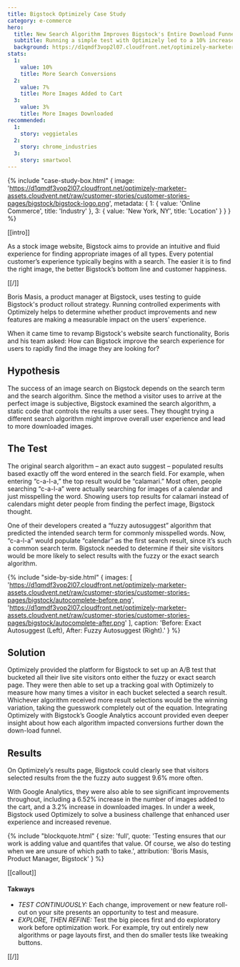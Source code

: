 ```yaml
---
title: Bigstock Optimizely Case Study
category: e-commerce
hero:
  title: New Search Algorithm Improves Bigstock's Entire Download Funnel
  subtitle: Running a simple test with Optimizely led to a 10% increase in conversions
  background: https://d1qmdf3vop2l07.cloudfront.net/optimizely-marketer-assets.cloudvent.net/raw/customer-stories/customer-stories-pages/bigstock/bigstock-hero.jpg
stats:
  1:
    value: 10%
    title: More Search Conversions
  2:
    value: 7%
    title: More Images Added to Cart
  3:
    value: 3%
    title: More Images Downloaded
recommended:
  1:
    story: veggietales
  2:
    story: chrome_industries
  3:
    story: smartwool
---
```

{% include "case-study-box.html"
  {
    image: 'https://d1qmdf3vop2l07.cloudfront.net/optimizely-marketer-assets.cloudvent.net/raw/customer-stories/customer-stories-pages/bigstock/bigstock-logo.png',
    metadata: {
      1: {
        value: 'Online Commerce',
        title: 'Industry'
      },
      3: {
        value: 'New York, NY',
        title: 'Location'
      }
    }
  }
%}

[[intro]]

As a stock image website, Bigstock aims to provide an intuitive and fluid experience for finding appropriate images of all types. Every potential customer’s experience typically begins with a search. The easier it is to find the right image, the better Bigstock’s bottom line and customer happiness.

[[/]]

Boris Masis, a product manager at Bigstock, uses testing to guide Bigstock's product rollout strategy. Running controlled experiments with Optimizely helps to determine whether product improvements and new features are making a measurable impact on the users' experience.

When it came time to revamp Bigstock's website search functionality, Boris and his team asked: How can Bigstock improve the search experience for users to rapidly find the image they are looking for?

## Hypothesis

The success of an image search on Bigstock depends on the search term and the search algorithm. Since the method a visitor uses to arrive at the perfect image is subjective, Bigstock examined the search algorithm, a static code that controls the results a user sees. They thought trying a different search algorithm might improve overall user experience and lead to more downloaded images.

## The Test

The original search algorithm – an exact auto suggest – populated results based exactly off the word entered in the search field. For example, when entering “c-a-l-a,” the top result would be “calamari.” Most often, people searching “c-a-l-a” were actually searching for images of a calendar and just misspelling the word. Showing users top results for calamari instead of calendars might deter people from finding the perfect image, Bigstock thought.

One of their developers created a “fuzzy autosuggest” algorithm that predicted the intended search term for commonly misspelled words. Now, “c-a-l-a” would populate “calendar” as the first search result, since it’s such a common search term. Bigstock needed to determine if their site visitors would be more likely to select results with the fuzzy or the exact search algorithm.

{% include "side-by-side.html"
  {
    images: [
      'https://d1qmdf3vop2l07.cloudfront.net/optimizely-marketer-assets.cloudvent.net/raw/customer-stories/customer-stories-pages/bigstock/autocomplete-before.png',
      'https://d1qmdf3vop2l07.cloudfront.net/optimizely-marketer-assets.cloudvent.net/raw/customer-stories/customer-stories-pages/bigstock/autocomplete-after.png'
    ],
    caption: 'Before: Exact Autosuggest (Left), After: Fuzzy Autosuggest (Right).'
  }
%}

## Solution

Optimizely provided the platform for Bigstock to set up an A/B test that bucketed all their live site visitors onto either the fuzzy or exact search page. They were then able to set up a tracking goal with Optimizely to measure how many times a visitor in each bucket selected a search result. Whichever algorithm received more result selections would be the winning variation, taking the guesswork completely out of the equation. Integrating Optimizely with Bigstock’s Google Analytics account provided even deeper insight about how each algorithm impacted conversions further down the down-load funnel.

## Results

On Optimizely’s results page, Bigstock could clearly see that visitors selected results from the the fuzzy auto suggest 9.6% more often.

With Google Analytics, they were also able to see significant improvements throughout, including a 6.52% increase in the number of images added to the cart, and a 3.2% increase in downloaded images. In under a week, Bigstock used Optimizely to solve a business challenge that enhanced user experience and increased revenue.

{% include "blockquote.html"
  {
    size: 'full',
    quote: 'Testing ensures that our work is adding value and quantifes that value. Of course, we also do testing when we are unsure of which path to take.',
    attribution: 'Boris Masis, Product Manager, Bigstock'
  }
%}

[[callout]]

#### Takways

- *TEST CONTINUOUSLY:* Each change, improvement or new feature roll-out on your site presents an opportunity to test and measure.
- *EXPLORE, THEN REFINE:* Test the big pieces first and do exploratory work before optimization work. For example, try out entirely new algorithms or page layouts first, and then do smaller tests like tweaking buttons.

[[/]]

